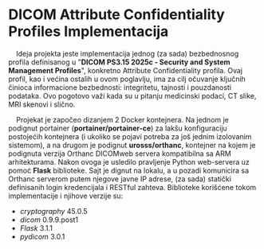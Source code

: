 # DICOM Attribute Confidentiality Profiles Implementacija

&nbsp;&nbsp;&nbsp;&nbsp;Ideja projekta jeste implementacija jednog (za sada) bezbednosnog profila definisanog u "__DICOM PS3.15 2025c - Security and System
Management Profiles__", konkretno Attribute Confidentiality profila. Ovaj profil, kao i većina ostalih u ovom poglavlju, ima za cilj očuvanje ključnih činioca informacione bezbednosti: integritetu, tajnosti i pouzdanosti podataka. Ovo pogotovo važi kada su u pitanju medicinski podaci, CT slike, MRI skenovi i slično.

&nbsp;&nbsp;&nbsp;&nbsp;Projekat je započeo dizanjem 2 Docker kontejnera. Na jednom je podignut portainer (__portainer/portainer-ce__) za lakšu konfiguraciju postojećih kontejnera (i ukoliko se pojavi potreba za još jednim izolovanim sistemom), a na drugom je podignut __urosss/orthanc__, kontejner na kojem je podignuta verzija Orthanc DICOMweb servera kompatibilna sa ARM arhitekturama. Nakon ovoga je usledilo pravljenje Python web-servera uz pomoć __Flask__ biblioteke. Sajt je dignut na lokalu, a u pozadi komunicira sa Orthanc serverom putem njegove javne IP adrese, (za sada) statički definisanih login kredencijala i RESTful zahteva. Biblioteke korišćene tokom implementacije i njihove verzije su: 
- *cryptography* 45.0.5
- *dicom* 0.9.9.post1
- *Flask* 3.1.1
- *pydicom* 3.0.1


